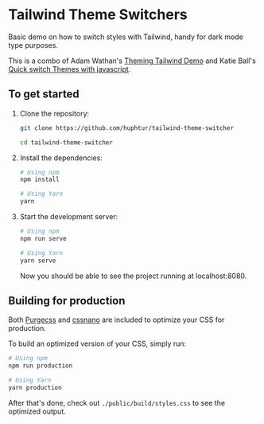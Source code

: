 # Tailwind Theme Switchers

Basic demo on how to switch styles with Tailwind, handy for dark mode type purposes. 

This is a combo of Adam Wathan's [Theming Tailwind Demo](https://github.com/adamwathan/theming-tailwind-demo) and Katie Ball's [Quick switch Themes with javascript](https://gist.github.com/roachhd/698db516c17bb130c495/).

## To get started

1. Clone the repository:

    ```bash
    git clone https://github.com/huphtur/tailwind-theme-switcher

    cd tailwind-theme-switcher
    ```

2. Install the dependencies:

    ```bash
    # Using npm
    npm install

    # Using Yarn
    yarn
    ```

3. Start the development server:

    ```bash
    # Using npm
    npm run serve

    # Using Yarn
    yarn serve
    ```

    Now you should be able to see the project running at localhost:8080.

## Building for production

Both [Purgecss](https://www.purgecss.com/) and [cssnano](https://cssnano.co/) are included to optimize your CSS for production. 

To build an optimized version of your CSS, simply run:

```bash
# Using npm
npm run production

# Using Yarn
yarn production
```

After that's done, check out `./public/build/styles.css` to see the optimized output.
